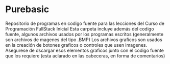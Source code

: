 # Purebasic

Repositorio de programas en codigo fuente para las lecciones del Curso de Programación FullStack Inicial
Esta carpeta incluye además del codigo fuente, algunos archivos usados por los programas escritos (generalmente son archivos de magenes del tipo .BMP)
Los archivos graficos son usados en la creación de botones graficos o controles que usen imagenes.
Asegurese de dscargar esos elementos graficos junto con el codigo fuente que los requiere (esta aclarado en las cabeceras, en forma de comentarios)
